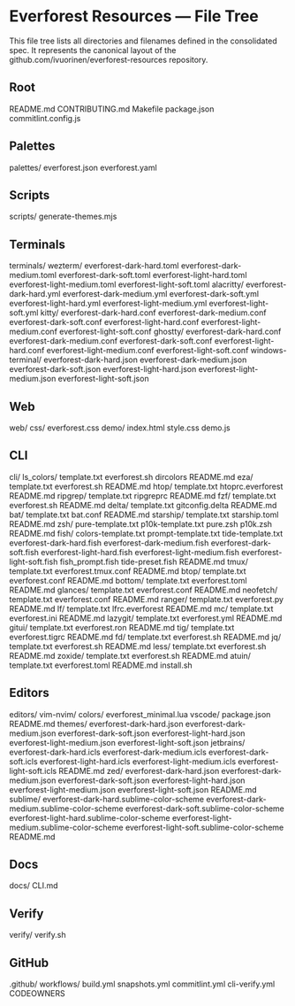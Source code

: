 # Everforest Resources — File Tree

This file tree lists all directories and filenames defined in the consolidated spec. It represents the canonical layout of the github.com/ivuorinen/everforest-resources repository.

## Root

  README.md
  CONTRIBUTING.md
  Makefile
  package.json
  commitlint.config.js

## Palettes

  palettes/
      everforest.json
      everforest.yaml

## Scripts

  scripts/
      generate-themes.mjs

## Terminals

  terminals/
      wezterm/
          everforest-dark-hard.toml
          everforest-dark-medium.toml
          everforest-dark-soft.toml
          everforest-light-hard.toml
          everforest-light-medium.toml
          everforest-light-soft.toml
      alacritty/
          everforest-dark-hard.yml
          everforest-dark-medium.yml
          everforest-dark-soft.yml
          everforest-light-hard.yml
          everforest-light-medium.yml
          everforest-light-soft.yml
      kitty/
          everforest-dark-hard.conf
          everforest-dark-medium.conf
          everforest-dark-soft.conf
          everforest-light-hard.conf
          everforest-light-medium.conf
          everforest-light-soft.conf
      ghostty/
          everforest-dark-hard.conf
          everforest-dark-medium.conf
          everforest-dark-soft.conf
          everforest-light-hard.conf
          everforest-light-medium.conf
          everforest-light-soft.conf
      windows-terminal/
          everforest-dark-hard.json
          everforest-dark-medium.json
          everforest-dark-soft.json
          everforest-light-hard.json
          everforest-light-medium.json
          everforest-light-soft.json

## Web

  web/
      css/
          everforest.css
      demo/
          index.html
          style.css
          demo.js

## CLI

  cli/
      ls_colors/
          template.txt
          everforest.sh
          dircolors
          README.md
      eza/
          template.txt
          everforest.sh
          README.md
      htop/
          template.txt
          htoprc.everforest
          README.md
      ripgrep/
          template.txt
          ripgreprc
          README.md
      fzf/
          template.txt
          everforest.sh
          README.md
      delta/
          template.txt
          gitconfig.delta
          README.md
      bat/
          template.txt
          bat.conf
          README.md
      starship/
          template.txt
          starship.toml
          README.md
      zsh/
          pure-template.txt
          p10k-template.txt
          pure.zsh
          p10k.zsh
          README.md
      fish/
          colors-template.txt
          prompt-template.txt
          tide-template.txt
          everforest-dark-hard.fish
          everforest-dark-medium.fish
          everforest-dark-soft.fish
          everforest-light-hard.fish
          everforest-light-medium.fish
          everforest-light-soft.fish
          fish_prompt.fish
          tide-preset.fish
          README.md
      tmux/
          template.txt
          everforest.tmux.conf
          README.md
      btop/
          template.txt
          everforest.conf
          README.md
      bottom/
          template.txt
          everforest.toml
          README.md
      glances/
          template.txt
          everforest.conf
          README.md
      neofetch/
          template.txt
          everforest.conf
          README.md
      ranger/
          template.txt
          everforest.py
          README.md
      lf/
          template.txt
          lfrc.everforest
          README.md
      mc/
          template.txt
          everforest.ini
          README.md
      lazygit/
          template.txt
          everforest.yml
          README.md
      gitui/
          template.txt
          everforest.ron
          README.md
      tig/
          template.txt
          everforest.tigrc
          README.md
      fd/
          template.txt
          everforest.sh
          README.md
      jq/
          template.txt
          everforest.sh
          README.md
      less/
          template.txt
          everforest.sh
          README.md
      zoxide/
          template.txt
          everforest.sh
          README.md
      atuin/
          template.txt
          everforest.toml
          README.md
      install.sh

## Editors

  editors/
      vim-nvim/
          colors/
              everforest_minimal.lua
      vscode/
          package.json
          README.md
          themes/
              everforest-dark-hard.json
              everforest-dark-medium.json
              everforest-dark-soft.json
              everforest-light-hard.json
              everforest-light-medium.json
              everforest-light-soft.json
      jetbrains/
          everforest-dark-hard.icls
          everforest-dark-medium.icls
          everforest-dark-soft.icls
          everforest-light-hard.icls
          everforest-light-medium.icls
          everforest-light-soft.icls
          README.md
      zed/
          everforest-dark-hard.json
          everforest-dark-medium.json
          everforest-dark-soft.json
          everforest-light-hard.json
          everforest-light-medium.json
          everforest-light-soft.json
          README.md
      sublime/
          everforest-dark-hard.sublime-color-scheme
          everforest-dark-medium.sublime-color-scheme
          everforest-dark-soft.sublime-color-scheme
          everforest-light-hard.sublime-color-scheme
          everforest-light-medium.sublime-color-scheme
          everforest-light-soft.sublime-color-scheme
          README.md

## Docs

  docs/
      CLI.md

## Verify

  verify/
      verify.sh

## GitHub

  .github/
      workflows/
          build.yml
          snapshots.yml
          commitlint.yml
          cli-verify.yml
      CODEOWNERS
